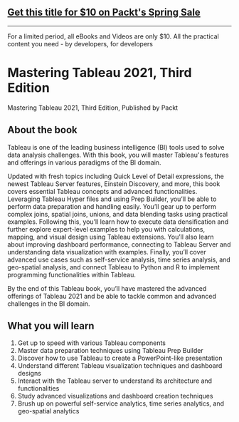 ## [Get this title for $10 on Packt's Spring Sale](https://www.packt.com/B16727?utm_source=github&utm_medium=packt-github-repo&utm_campaign=spring_10_dollar_2022)
-----
For a limited period, all eBooks and Videos are only $10. All the practical content you need \- by developers, for developers

# Mastering Tableau 2021, Third Edition
Mastering Tableau 2021, Third Edition, Published by Packt

## About the book

Tableau is one of the leading business intelligence (BI) tools used to solve data analysis challenges. With this book, you will master Tableau's features and offerings in various paradigms of the BI domain.

Updated with fresh topics including Quick Level of Detail expressions, the newest Tableau Server features, Einstein Discovery, and more, this book covers essential Tableau concepts and advanced functionalities. Leveraging Tableau Hyper files and using Prep Builder, you’ll be able to perform data preparation and handling easily. You’ll gear up to perform complex joins, spatial joins, unions, and data blending tasks using practical examples. Following this, you’ll learn how to execute data densification and further explore expert-level examples to help you with calculations, mapping, and visual design using Tableau extensions. You’ll also learn about improving dashboard performance, connecting to Tableau Server and understanding data visualization with examples. Finally, you’ll cover advanced use cases such as self-service analysis, time series analysis, and geo-spatial analysis, and connect Tableau to Python and R to implement programming functionalities within Tableau.

By the end of this Tableau book, you’ll have mastered the advanced offerings of Tableau 2021 and be able to tackle common and advanced challenges in the BI domain.

## What you will learn
1. Get up to speed with various Tableau components
2. Master data preparation techniques using Tableau Prep Builder
3. Discover how to use Tableau to create a PowerPoint-like presentation
4. Understand different Tableau visualization techniques and dashboard designs
5. Interact with the Tableau server to understand its architecture and functionalities
6. Study advanced visualizations and dashboard creation techniques
7. Brush up on powerful self-service analytics, time series analytics, and geo-spatial analytics
